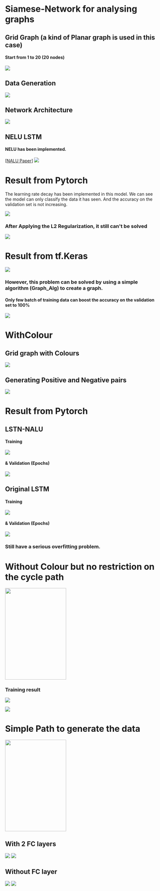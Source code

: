 # Siamese-Network for analysing graphs

## Grid Graph (a kind of Planar graph is used in this case)
#### Start from 1 to 20 (20 nodes)
![](https://github.com/ChihchengHsieh/P700/blob/master/Img/Graph.png?raw=true) 

## Data Generation
![](https://github.com/ChihchengHsieh/P700/blob/master/Img/DataGeneration.png?raw=true)

## Network Architecture
![](https://github.com/ChihchengHsieh/P700/blob/master/Img/P700St.png?raw=true)

## NELU LSTM
#### NELU has been implemented.
[[NALU Paper](https://arxiv.org/pdf/1808.00508.pdf)]
![](https://github.com/ChihchengHsieh/NALU-and-Applying-on-LSTM/blob/master/NALU.png?raw=true)

# Result from Pytorch
The learning rate decay has been implemented in this model.
We can see the model can only classify the data it has seen. And the accuracy on the validation set is not increasing.

![](https://github.com/ChihchengHsieh/P700/blob/master/Img/Train_HistEpoch.png?raw=true)

### After Applying the L2 Regularization, it still can't be solved

![](https://github.com/ChihchengHsieh/P700/blob/master/Img/Train_HistEpoch_0.2reg.png?raw=true)

# Result from tf.Keras

![](https://github.com/ChihchengHsieh/P700/blob/master/Old%20Models/Keras_Results/FullDataOnlyLSTM1lr0.0001.png?raw=true)


### However, this problem can be solved by using a simple algorithm (Graph_Alg) to create a graph.
#### Only few batch of training data can boost the accuracy on the validation set to 100%

![](https://github.com/ChihchengHsieh/P700/blob/master/Img/Graph_algo_hist.png?raw=true)


# WithColour

## Grid graph with Colours

![](https://github.com/ChihchengHsieh/P700/blob/master/Img/Graph_Colour.png?raw=true)

## Generating Positive and Negative pairs

![](https://github.com/ChihchengHsieh/P700/blob/master/Img/ColourGraphExp.png?raw=true)

# Result from Pytorch

## LSTN-NALU

#### Training 

![](https://github.com/ChihchengHsieh/P700/blob/master/Img/Train_Hist20Colour_Training_0reg.png?raw=true)

#### & Validation (Epochs)

![](https://github.com/ChihchengHsieh/P700/blob/master/Img/Train_Hist20Colour_Epoch_0reg.png?raw=true)

## Original LSTM

#### Training 

![](https://github.com/ChihchengHsieh/P700/blob/master/Img/Train_Hist20Colour_Training_0reg.png?raw=true)

#### & Validation (Epochs)

![](https://github.com/ChihchengHsieh/P700/blob/master/Img/Train_Hist20Colour_Epoch_0reg.png?raw=true)

### Still have a serious overfitting problem.


# Without Colour but no restriction on the cycle path

<img src="https://github.com/ChihchengHsieh/P700/blob/master/Img/IMG_4470.PNG?raw=true" width="200" height="300">


### Training result

![](https://github.com/ChihchengHsieh/P700/blob/master/Img/CycleDataTrainingHist2.png?raw=true)

![](https://github.com/ChihchengHsieh/P700/blob/master/Img/CycleDataTraningHist.png?raw=true)


# Simple Path to generate the data 

<img src="https://github.com/ChihchengHsieh/P700/blob/master/Img/SimplePathGeneration.jpg?raw=true" width="200" height="300">


## With 2 FC layers 
![](https://github.com/ChihchengHsieh/P700/blob/master/Img/Train_HistLSTMColourSimplePath_Epoch_0reg.png?raw=true)
![](https://github.com/ChihchengHsieh/P700/blob/master/Img/Train_HistLSTMColourSimplePath_Training_0reg.png?raw=true)

## Without FC layer
![](https://github.com/ChihchengHsieh/P700/blob/master/Img/Train_HistWithoutFC_LSTMColourSimplePath_Epoch_0reg%20(1).png?raw=true)
![](https://github.com/ChihchengHsieh/P700/blob/master/Img/Train_HistWithoutFC_LSTMColourSimplePath_Training_0reg%20(1).png?raw=true)


